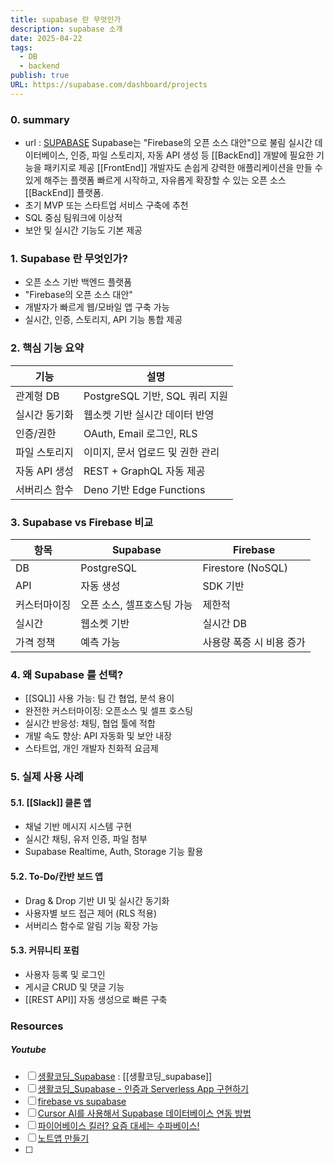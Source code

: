 ```yaml
---
title: supabase 란 무엇인가
description: supabase 소개
date: 2025-04-22
tags:
  - DB
  - backend
publish: true
URL: https://supabase.com/dashboard/projects
---
```


### 0. summary
- url : [SUPABASE](https://supabase.com/dashboard/projects)
Supabase는 "Firebase의 오픈 소스 대안"으로 불림 
실시간 데이터베이스, 인증, 파일 스토리지, 자동 API 생성 등 [[BackEnd]] 개발에 필요한 기능을 패키지로 제공
[[FrontEnd]] 개발자도 손쉽게 강력한 애플리케이션을 만들 수 있게 해주는 플랫폼
빠르게 시작하고, 자유롭게 확장할 수 있는 오픈 소스 [[BackEnd]] 플랫폼.  
- 초기 MVP 또는 스타트업 서비스 구축에 추천
- SQL 중심 팀워크에 이상적
- 보안 및 실시간 기능도 기본 제공
### 1. Supabase 란 무엇인가?
- 오픈 소스 기반 백엔드 플랫폼
- "Firebase의 오픈 소스 대안"
- 개발자가 빠르게 웹/모바일 앱 구축 가능
- 실시간, 인증, 스토리지, API 기능 통합 제공
### 2. 핵심 기능 요약

| 기능        | 설명                       |
| --------- | ------------------------ |
| 관계형 DB    | PostgreSQL 기반, SQL 쿼리 지원 |
| 실시간 동기화   | 웹소켓 기반 실시간 데이터 반영        |
| 인증/권한     | OAuth, Email 로그인, RLS    |
| 파일 스토리지   | 이미지, 문서 업로드 및 권한 관리      |
| 자동 API 생성 | REST + GraphQL 자동 제공     |
| 서버리스 함수   | Deno 기반 Edge Functions   |

### 3. Supabase vs Firebase 비교

|항목|Supabase|Firebase|
|---|---|---|
|DB|PostgreSQL|Firestore (NoSQL)|
|API|자동 생성|SDK 기반|
|커스터마이징|오픈 소스, 셀프호스팅 가능|제한적|
|실시간|웹소켓 기반|실시간 DB|
|가격 정책|예측 가능|사용량 폭증 시 비용 증가|

### 4. 왜 Supabase 를 선택?
- [[SQL]] 사용 가능: 팀 간 협업, 분석 용이
- 완전한 커스터마이징: 오픈소스 및 셀프 호스팅
- 실시간 반응성: 채팅, 협업 툴에 적합
- 개발 속도 향상: API 자동화 및 보안 내장
- 스타트업, 개인 개발자 친화적 요금제
### 5. 실제 사용 사례
#### 5.1. [[Slack]] 클론 앱
- 채널 기반 메시지 시스템 구현
- 실시간 채팅, 유저 인증, 파일 첨부
- Supabase Realtime, Auth, Storage 기능 활용
#### 5.2. To-Do/칸반 보드 앱
- Drag & Drop 기반 UI 및 실시간 동기화
- 사용자별 보드 접근 제어 (RLS 적용)
- 서버리스 함수로 알림 기능 확장 가능
#### 5.3. 커뮤니티 포럼
- 사용자 등록 및 로그인
- 게시글 CRUD 및 댓글 기능
- [[REST API]] 자동 생성으로 빠른 구축

### Resources
##### Youtube
- [ ] [생활코딩_Supabase](https://youtu.be/FbLzqoENTsg?si=KvDz1u-OQA7dX6UE)  : [[생활코딩_supabase]]
- [ ] [생활코딩_Supabase - 인증과 Serverless App 구현하기](https://youtu.be/yZ89etxVBKs?si=yo_RaOsZ-zxPxa0W)
- [ ] [firebase vs supabase](https://youtu.be/f8inSwfOVZc?si=TfaP61oVfVZq0Ibx)
- [ ] [Cursor AI를 사용해서 Supabase 데이터베이스 연동 방법](https://youtu.be/26qUIBx_Bl0?si=d0cVZU6I1i7CsA1E)
- [ ] [파이어베이스 킬러? 요즘 대세는 수파베이스!](https://www.youtube.com/watch?v=tvX9f8FqMFI)
- [ ] [노트앱 만들기](https://youtu.be/yeqRtc_uSZs?si=UDP-dd2dA4vwgGQK)
- [ ] 